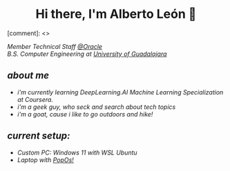 <h1 align="center"> Hi there, I'm Alberto León 👋</h1>

[comment]: <> <p><em>Member Technical Staff <a href="https://www.oracle.com/index.html">@Oracle</a>
</br><em>B.S. Computer Engineering at <a href="http://www.udg.mx/en">University of Guadalajara</a></p>

## about me

* i'm currently learning DeepLearning.AI Machine Learning Specialization at Coursera.
* i'm a geek guy, who seck and search about tech topics
* i'm a goat, cause i like to go outdoors and hike!

## current setup:

* Custom PC: Windows 11 with WSL Ubuntu
* Laptop with [PopOs!](https://pop.system76.com/)
